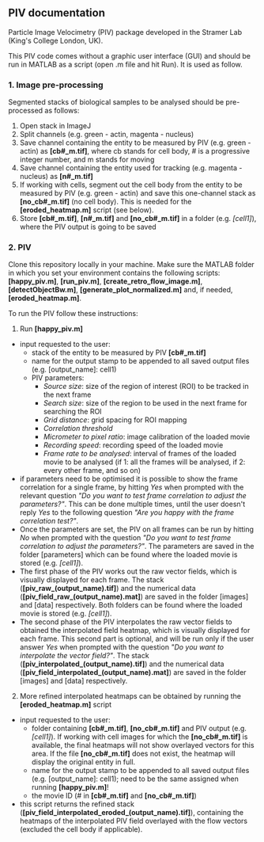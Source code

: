 ## PIV documentation

Particle Image Velocimetry (PIV) package developed in the Stramer Lab (King's College London, UK).

This PIV code comes without a graphic user interface (GUI) and should be run in MATLAB as a script (open .m file and hit Run). It is used as follow.

### 1. Image pre-processing
Segmented stacks of biological samples to be analysed should be pre-processed as follows:

1. Open stack in ImageJ
2. Split channels (e.g. green - actin, magenta - nucleus)
3. Save channel containing the entity to be measured by PIV (e.g. green - actin) as **[cb#\_m.tif]**, where cb stands for cell body, # is a progressive integer number, and m stands for moving
4. Save channel containing the entity used for tracking (e.g. magenta - nucleus) as **[n#_m.tif]**
5. If working with cells, segment out the cell body from the entity to be measured by PIV (e.g. green - actin) and save this one-channel stack as **[no_cb#\_m.tif]** (no cell body). This is needed for the **[eroded_heatmap.m]** script (see below).
6. Store **[cb#\_m.tif]**, **[n#_m.tif]** and **[no_cb#\_m.tif]** in a folder (e.g. _[cell1]_), where the PIV output is going to be saved

### 2. PIV
Clone this repository locally in your machine. Make sure the MATLAB folder in which you set your environment contains the following scripts: **[happy_piv.m]**, **[run_piv.m]**, **[create_retro_flow_image.m]**, **[detectObjectBw.m]**, **[generate_plot_normalized.m]** and, if needed, **[eroded_heatmap.m]**.

To run the PIV follow these instructions:

1. Run **[happy_piv.m]**
  - input requested to the user:
    + stack of the entity to be measured by PIV **[cb#\_m.tif]**
    + name for the output stamp to be appended to all saved output files (e.g. [output_name]: cell1)
    + PIV parameters:
      - _Source size_: size of the region of interest (ROI) to be tracked in the next frame
      - _Search size_: size of the region to be used in the next frame for searching the ROI
      - _Grid distance_: grid spacing for ROI mapping
      - _Correlation threshold_
      - _Micrometer to pixel ratio_: image calibration of the loaded movie
      - _Recording speed_: recording speed of the loaded movie
      - _Frame rate to be analysed_: interval of frames of the loaded movie to be analysed (if 1: all the frames will be analysed, if 2: every other frame, and so on)
  - if parameters need to be optimised it is possible to show the frame correlation for a single frame, by hitting _Yes_ when prompted with the relevant question _"Do you want to test frame correlation to adjust the parameters?"_. This can be done multiple times, until the user doesn't reply _Yes_ to the following question _"Are you happy with the frame correlation test?"_.
  - Once the parameters are set, the PIV on all frames can be run by hitting _No_ when prompted with the question _"Do you want to test frame correlation to adjust the parameters?"_. The parameters are saved in the folder [parameters] which can be found where the loaded movie is stored (e.g. _[cell1]_).
  - The first phase of the PIV works out the raw vector fields, which is visually displayed for each frame. The stack (**[piv_raw_(output_name).tif]**) and the numerical data (**[piv_field_raw_(output_name).mat]**) are saved in the folder [images] and [data] respectively. Both folders can be found where the loaded movie is stored (e.g. _[cell1]_).
  - The second phase of the PIV interpolates the raw vector fields to obtained the interpolated field heatmap, which is visually displayed for each frame. This second part is optional, and will be run only if the user answer _Yes_ when prompted with the question _"Do you want to interpolate the vector field?"_. The stack (**[piv_interpolated_(output_name).tif]**) and the numerical data (**[piv_field_interpolated_(output_name).mat]**) are saved in the folder [images] and [data] respectively.  

2. More refined interpolated heatmaps can be obtained by running the **[eroded_heatmap.m]** script
  - input requested to the user:
    + folder containing **[cb#\_m.tif]**, **[no_cb#\_m.tif]** and PIV output (e.g. _[cell1]_). If working with cell images for which the **[no_cb#\_m.tif]** is available, the final heatmaps will not show overlayed vectors for this area. If the file **[no_cb#\_m.tif]** does not exist, the heatmap will display the original entity in full.
    + name for the output stamp to be appended to all saved output files (e.g. [output_name]: cell1); need to be the same assigned when running **[happy_piv.m]**!
    + the movie ID (# in **[cb#\_m.tif]** and **[no_cb#\_m.tif]**)
  - this script returns the refined stack (**[piv_field_interpolated_eroded_(output_name).tif]**), containing the heatmaps of the interpolated PIV field overlayed with the flow vectors (excluded the cell body if applicable).
